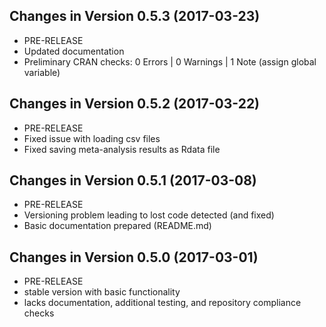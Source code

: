 ## Changes in Version 0.5.3 (2017-03-23)
* PRE-RELEASE
* Updated documentation
* Preliminary CRAN checks: 0 Errors | 0 Warnings | 1 Note (assign global variable)

## Changes in Version 0.5.2 (2017-03-22)
* PRE-RELEASE
* Fixed issue with loading csv files
* Fixed saving meta-analysis results as Rdata file

## Changes in Version 0.5.1 (2017-03-08)
* PRE-RELEASE
* Versioning problem leading to lost code detected (and fixed)
* Basic documentation prepared (README.md)

## Changes in Version 0.5.0 (2017-03-01)
* PRE-RELEASE
* stable version with basic functionality
* lacks documentation, additional testing, and repository compliance checks
